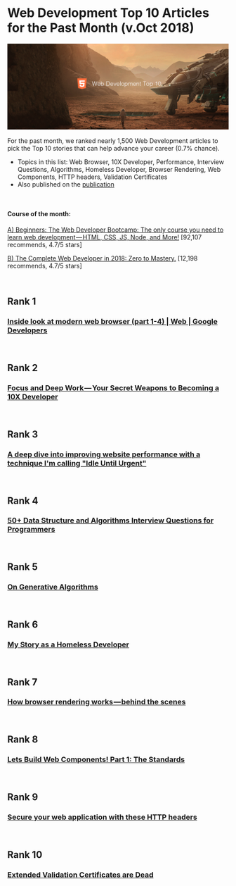 # Web Development Top 10 Articles for the Past Month (v.Oct 2018)

<img src="oct-top10-webdev.png" width="800" alt="Mybridge"></a>

For the past month, we ranked nearly 1,500 Web Development articles to pick the Top 10 stories that can help advance your career (0.7% chance).
 
* Topics in this list: Web Browser, 10X Developer, Performance, Interview Questions, Algorithms, Homeless Developer, Browser Rendering, Web Components, HTTP headers, Validation Certificates
* Also published on the [publication](https://goo.gl/Gxii4B)

<br>

#### Course of the month:

[A) Beginners: The Web Developer Bootcamp: The only course you need to learn web development — HTML, CSS, JS, Node, and More!](http://bit.ly/2EewLTH) [92,107 recommends, 4.7/5 stars]

[B) The Complete Web Developer in 2018: Zero to Mastery.](http://bit.ly/2sSZg5c) [12,198 recommends, 4.7/5 stars]

<br>

## Rank 1
### [Inside look at modern web browser (part 1-4) | Web | Google Developers](https://developers.google.com/web/updates/2018/09/inside-browser-part1?utm_source=mybridge&utm_medium=blog&utm_campaign=read_more)


<br>

## Rank 2
### [Focus and Deep Work — Your Secret Weapons to Becoming a 10X Developer](https://medium.freecodecamp.org/focus-and-deep-work-your-secret-weapons-to-becoming-a-10x-developer-8e203a6ad291?utm_source=mybridge&utm_medium=blog&utm_campaign=read_more)


<br>

## Rank 3
### [A deep dive into improving website performance with a technique I'm calling "Idle Until Urgent"](https://philipwalton.com/articles/idle-until-urgent?utm_source=mybridge&utm_medium=blog&utm_campaign=read_more)


<br>

## Rank 4
### [50+ Data Structure and Algorithms Interview Questions for Programmers](https://hackernoon.com/50-data-structure-and-algorithms-interview-questions-for-programmers-b4b1ac61f5b0?utm_source=mybridge&utm_medium=blog&utm_campaign=read_more)


<br>

## Rank 5
### [On Generative Algorithms](https://inconvergent.net/generative/trees?utm_source=mybridge&utm_medium=blog&utm_campaign=read_more)


<br>

## Rank 6
### [My Story as a Homeless Developer](https://blog.usejournal.com/my-story-as-a-homeless-developer-5874731c42ed?utm_source=mybridge&utm_medium=blog&utm_campaign=read_more)


<br>

## Rank 7
### [How browser rendering works — behind the scenes](https://blog.logrocket.com/how-browser-rendering-works-behind-the-scenes-6782b0e8fb10?utm_source=mybridge&utm_medium=blog&utm_campaign=read_more)


<br>

## Rank 8
### [Lets Build Web Components! Part 1: The Standards](https://dev.to/bennypowers/lets-build-web-components-part-1-the-standards-3e85?utm_source=mybridge&utm_medium=blog&utm_campaign=read_more)


<br>

## Rank 9
### [Secure your web application with these HTTP headers](https://medium.freecodecamp.org/secure-your-web-application-with-these-http-headers-fd66e0367628?utm_source=mybridge&utm_medium=blog&utm_campaign=read_more)


<br>

## Rank 10
### [Extended Validation Certificates are Dead](https://www.troyhunt.com/extended-validation-certificates-are-dead?utm_source=mybridge&utm_medium=blog&utm_campaign=read_more)


                    
